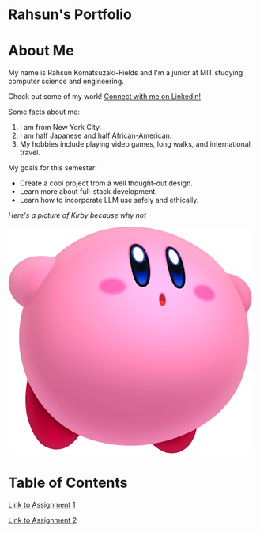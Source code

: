 # Rahsun's Portfolio

# About Me

My name is Rahsun Komatsuzaki-Fields and I'm a junior at MIT studying computer science and engineering.

Check out some of my work! [Connect with me on Linkedin!](https://www.linkedin.com/in/rahsun-komatsuzaki-fields-089b5b245/)

Some facts about me:

1. I am from New York City.
2. I am half Japanese and half African-American.
3. My hobbies include playing video games, long walks, and international travel.

My goals for this semester:

- Create a cool project from a well thought-out design.
- Learn more about full-stack development.
- Learn how to incorporate LLM use safely and ethically.

_Here's a picture of Kirby because why not_

![Kirby is not here right now](assets/kirby-puffy.png)

# Table of Contents

[Link to Assignment 1](assignments/assignment1)

[Link to Assignment 2](assignments/assignment2.md)
